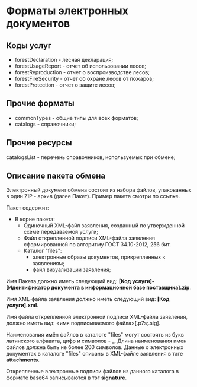 # Форматы электронных документов

## Коды услуг
* forestDeclaration - лесная декларация;
* forestUsageReport - отчет об использовании лесов;
* forestReproduction - отчет о воспроизводстве лесов; 
* forestFireSecurity - отчет об охране лесов от пожаров;
* forestProtection - отчет о защите лесов;

## Прочие форматы
* сommonTypes - общие типы для всех форматов;
* catalogs - справочники;

## Прочие ресурсы
catalogsList - перечень справочников, используемых при обмене;

## Описание пакета обмена
Электронный документ обмена состоит из набора файлов, упакованных в один ZIP - архив (далее Пакет). Пример пакета смотри по ссылке.

Пакет содержит:
- В корне пакета:
    - Одиночный XML-файл заявления, созданный по утвержденной схеме передаваемой услуги;
    - Файл открепленной подписи XML-файла заявления сформированной по алгоритму ГОСТ 34.10-2012, 256 бит.
    - Каталог "files":
        - электронные образы документов, прикрепленных к заявлениям;
        - файл визуализации заявления;

Имя Пакета должно иметь следующий вид: **[Код услуги]-[Идентификатор документа в информационной базе поставщика].zip**.

Имя XML-файла заявления должно иметь следующий вид: **[Код услуги].xml**.

Имя файла открепленной электронной подписи XML-файла заявления, должно иметь вид: <имя подписываемого файла>[.p7s;.sig].

Наименования имён файлов в каталоге "files" могут состоять из букв латинского алфавита, цифр и символов - _. Длина наименования имен файлов должна быть не более 200 символов.
Данные о электронных документах в каталоге "files" описаны в XML-файле заявления в тэге **attachments**.

Открепленные электронные подписи файлов из данного каталога в формате base64 записываются в тэг **signature**.
